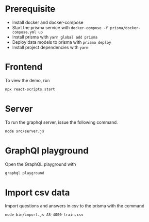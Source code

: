 # Prerequisite
* Install docker and docker-compose
* Start the prisma service with
`docker-compose -f prisma/docker-compose.yml up`
* Install prisma with
`yarn global add prisma`
* Deploy data models to prisma with `prisma deploy`
* Install project dependencies with `yarn`

# Frontend
To view the demo, run
```bash
npx react-scripts start
```

# Server
To run the graphql server, issue the following command.
```bash
node src/server.js
```

# GraphQl playground
Open the GraphQL playground with
```bash
graphql playground
```

# Import csv data
Import questions and answers in csv to the prisma with the command
```bash
node bin/import.js AS-4000-train.csv
```